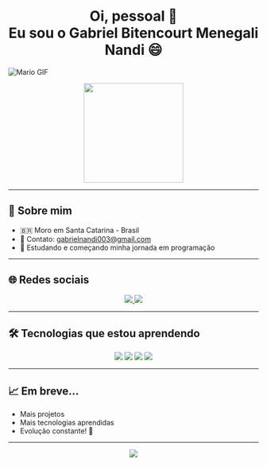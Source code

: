 <h1 align="center">Oi, pessoal 👋<br>Eu sou o Gabriel Bitencourt Menegali Nandi 😄</h1>

![Mario GIF](https://raw.githubusercontent.com/ahmadazimi/mario-run/main/mario-run.gif)


</p>

<p align="center">
  <img src="https://raw.githubusercontent.com/gabrielbitencourt03/gabrielbitencourt03/master/images/mario.gif" width="200"/>
</p>

---

## 📍 Sobre mim

- 🇧🇷 Moro em Santa Catarina - Brasil  
- 📧 Contato: [gabrielnandi003@gmail.com](mailto:gabrielnandi003@gmail.com)  
- 🚀 Estudando e começando minha jornada em programação

---

## 🌐 Redes sociais

<p align="center">
  <a href="https://www.linkedin.com/in/gabriel-bitencourt-menegali-nandi/" target="_blank">
    <img src="https://img.icons8.com/fluent/48/000000/linkedin.png" />
  </a>
  <a href="https://www.instagram.com/gabriel_bmn/" target="_blank">
    <img src="https://img.icons8.com/fluent/48/000000/instagram-new.png" />
  </a>
</p>

---

## 🛠️ Tecnologias que estou aprendendo

<p align="center">
  <img src="https://img.shields.io/badge/Java-ED8B00?style=for-the-badge&logo=openjdk&logoColor=white"/>
  <img src="https://img.shields.io/badge/HTML5-E34F26?style=for-the-badge&logo=html5&logoColor=white" />
  <img src="https://img.shields.io/badge/CSS3-1572B6?style=for-the-badge&logo=css3&logoColor=white" />
  <img src="https://img.shields.io/badge/JavaScript-F7DF1E?style=for-the-badge&logo=javascript&logoColor=black" />
</p>

---

## 📈 Em breve...

- Mais projetos
- Mais tecnologias aprendidas
- Evolução constante! 🚀

---

<p align="center">
  <img src="https://github-readme-stats.vercel.app/api?username=gabrielbitencourt03&show_icons=true&theme=radical"/>
</p>
